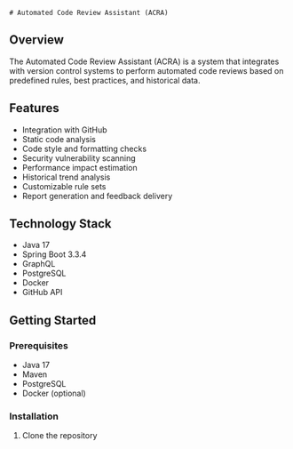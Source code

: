     # Automated Code Review Assistant (ACRA)

## Overview
The Automated Code Review Assistant (ACRA) is a system that integrates with version control systems to perform automated code reviews based on predefined rules, best practices, and historical data.

## Features
- Integration with GitHub
- Static code analysis
- Code style and formatting checks
- Security vulnerability scanning
- Performance impact estimation
- Historical trend analysis
- Customizable rule sets
- Report generation and feedback delivery

## Technology Stack
- Java 17
- Spring Boot 3.3.4
- GraphQL
- PostgreSQL
- Docker
- GitHub API

## Getting Started
### Prerequisites
- Java 17
- Maven
- PostgreSQL
- Docker (optional)

### Installation
1. Clone the repository
